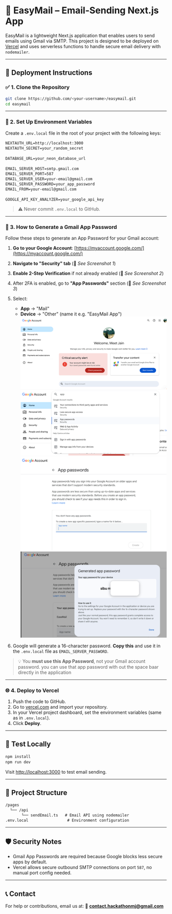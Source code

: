 
# 📧 EasyMail – Email-Sending Next.js App

EasyMail is a lightweight Next.js application that enables users to send emails using Gmail via SMTP. This project is designed to be deployed on [Vercel](https://vercel.com) and uses serverless functions to handle secure email delivery with `nodemailer`.

---

## 🚀 Deployment Instructions

### ✅ 1. Clone the Repository

```bash
git clone https://github.com/<your-username>/easymail.git
cd easymail
````

---

### 🔐 2. Set Up Environment Variables

Create a `.env.local` file in the root of your project with the following keys:

```env
NEXTAUTH_URL=http://localhost:3000
NEXTAUTH_SECRET=your_random_secret

DATABASE_URL=your_neon_database_url

EMAIL_SERVER_HOST=smtp.gmail.com
EMAIL_SERVER_PORT=587
EMAIL_SERVER_USER=your-email@gmail.com
EMAIL_SERVER_PASSWORD=your_app_password
EMAIL_FROM=your-email@gmail.com

GOOGLE_API_KEY_ANALYZER=your_google_api_key
```

> ⚠️ Never commit `.env.local` to GitHub.

---

### 📧 3. How to Generate a Gmail App Password

Follow these steps to generate an App Password for your Gmail account:

1. **Go to your Google Account**:
   [https://myaccount.google.com/](https://myaccount.google.com/)

2. **Navigate to "Security" tab** (📸 *See Screenshot 1*)

3. **Enable 2-Step Verification** if not already enabled (📸 *See Screenshot 2*)

4. After 2FA is enabled, go to **"App Passwords"** section
   (📸 *See Screenshot 3*)

5. Select:

   * **App** → "Mail"
   * **Device** → "Other" (name it e.g. "EasyMail App")
![Screenshot1](public/Screenshot1.png)
![Screenshot2](public/Screenshot2.png)
![Screenshot3](public/Screenshot3.png)
![Screenshot5](public/Screenshot5.png)



6. Google will generate a 16-character password. **Copy this** and use it in the `.env.local` file as `EMAIL_SERVER_PASSWORD`.

> 💡 You **must use this App Password**, not your Gmail account password.
you can use that app password with out the space baar directly in the application

---

### 🌐 4. Deploy to Vercel

1. Push the code to GitHub.
2. Go to [vercel.com](https://vercel.com) and import your repository.
3. In your Vercel project dashboard, set the environment variables (same as in `.env.local`).
4. Click **Deploy**.

---

## 🧪 Test Locally

```bash
npm install
npm run dev
```

Visit [http://localhost:3000](http://localhost:3000) to test email sending.

---

## 📂 Project Structure

```
/pages
  └── /api
       └── sendEmail.ts   # Email API using nodemailer
.env.local                 # Environment configuration
```

---

## 🛡️ Security Notes

* Gmail App Passwords are required because Google blocks less secure apps by default.
* Vercel allows secure outbound SMTP connections on port `587`, no manual port config needed.

---

## 📞 Contact

For help or contributions, email us at:
📨 **[contact.hackathonmj@gmail.com](mailto:contact.hackathonmj@gmail.com)**


